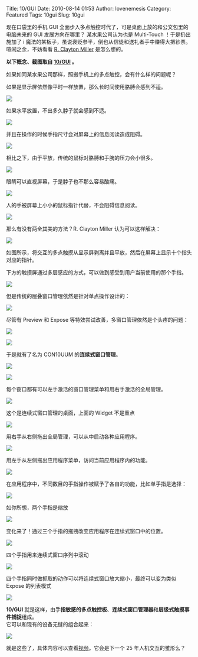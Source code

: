 Title: 10/GUI
Date: 2010-08-14 01:53
Author: lovenemesis
Category: Featured
Tags: 10gui
Slug: 10gui

现在口袋里的手机 GUI
全面步入多点触控时代了，可是桌面上放的和公文包里的电脑未来的 GUI
发展方向在哪里？ 某水果公司认为也是 Multi-Touch ！于是扔出施加了 i
魔法的某板子，虽说褒贬参半，倒也从信徒和送礼者手中赚得大把钞票。喧闹之余，不妨看看
[R. Clayton Miller](http://twitter.com/claymill) 是怎么想的。

**以下概念、截图取自 [10/GUI](http://10gui.com/) 。**

如果如同某水果公司那样，照搬手机上的多点触控，会有什么样的问题呢？

如果是显示屏依然像平时一样放置，那么长时间使用胳膊会感到不适。

[![](http://linuxtoy.org/img/2010/08/shot0001.png)](http://linuxtoy.org/img/2010/08/shot0001.png)

如果水平放置，不出多久脖子就会感到不适。

[![](http://linuxtoy.org/img/2010/08/shot0002.png)](http://linuxtoy.org/img/2010/08/shot0002.png)

并且在操作的时候手指尺寸会对屏幕上的信息阅读造成阻碍。

[![](http://linuxtoy.org/img/2010/08/shot0003.png)](http://linuxtoy.org/img/2010/08/shot0003.png)

相比之下，由于平放，传统的鼠标对胳膊和手腕的压力会小很多。

[![](http://linuxtoy.org/img/2010/08/shot0004.png)](http://linuxtoy.org/img/2010/08/shot0004.png)

眼睛可以直视屏幕，于是脖子也不那么容易酸痛。

[![](http://linuxtoy.org/img/2010/08/shot0005.png)](http://linuxtoy.org/img/2010/08/shot0005.png)

人的手被屏幕上小小的鼠标指针代替，不会阻碍信息阅读。

[![](http://linuxtoy.org/img/2010/08/shot0006.png)](http://linuxtoy.org/img/2010/08/shot0006.png)

那么有没有两全其美的方法？R. Clayton Miller 认为可以这样解决：

[![](http://linuxtoy.org/img/2010/08/shot0007.png)](http://linuxtoy.org/img/2010/08/shot0007.png)

如图所示，将交互的多点触摸从显示屏剥离并且平放，然后在屏幕上显示十个指头对应的指针。

下方的触摸屏通过多层感应的方式，可以做到感受到用户当前使用的那个手指。

[![](http://linuxtoy.org/img/2010/08/shot0008.png)](http://linuxtoy.org/img/2010/08/shot0008.png)

但是传统的层叠窗口管理依然是针对单点操作设计的：

[![](http://linuxtoy.org/img/2010/08/shot0009.png)](http://linuxtoy.org/img/2010/08/shot0009.png)

尽管有 Preview 和 Expose 等特效尝试改善，多窗口管理依然是个头疼的问题：

[![](http://linuxtoy.org/img/2010/08/shot0010.png)](http://linuxtoy.org/img/2010/08/shot0010.png)

[![](http://linuxtoy.org/img/2010/08/shot0011.png)](http://linuxtoy.org/img/2010/08/shot0011.png)

于是就有了名为 CON10UUM 的**连续式窗口管理**。

[![](http://linuxtoy.org/img/2010/08/shot0012.png)](http://linuxtoy.org/img/2010/08/shot0012.png)

[![](http://linuxtoy.org/img/2010/08/shot0013.png)](http://linuxtoy.org/img/2010/08/shot0013.png)

每个窗口都有可以左手激活的窗口管理菜单和用右手激活的全局管理。

[![](http://linuxtoy.org/img/2010/08/shot0015.png)](http://linuxtoy.org/img/2010/08/shot0015.png)

这个是连续式窗口管理的桌面，上面的 Widget 不是重点

[![](http://linuxtoy.org/img/2010/08/shot0016.png)](http://linuxtoy.org/img/2010/08/shot0016.png)

用右手从右侧拖出全局管理，可以从中启动各种应用程序。

[![](http://linuxtoy.org/img/2010/08/shot0017.png)](http://linuxtoy.org/img/2010/08/shot0017.png)

用左手从左侧拖出应用程序菜单，访问当前应用程序内的功能。

[![](http://linuxtoy.org/img/2010/08/shot0023.png)](http://linuxtoy.org/img/2010/08/shot0023.png)

在应用程序中，不同数目的手指操作被赋予了各自的功能，比如单手指是选择：

[![](http://linuxtoy.org/img/2010/08/shot0018.png)](http://linuxtoy.org/img/2010/08/shot0018.png)

如你所想，两个手指是缩放

[![](http://linuxtoy.org/img/2010/08/shot0019.png)](http://linuxtoy.org/img/2010/08/shot0019.png)

变化来了！通过三个手指的拖拽改变应用程序在连续式窗口中的位置。

[![](http://linuxtoy.org/img/2010/08/shot0020.png)](http://linuxtoy.org/img/2010/08/shot0020.png)

四个手指用来连续式窗口序列中滚动

[![](http://linuxtoy.org/img/2010/08/shot0022.png)](http://linuxtoy.org/img/2010/08/shot0022.png)

四个手指同时做抓取的动作可以将连续式窗口放大缩小，最终可以变为类似
Expose 的列表模式

[![](http://linuxtoy.org/img/2010/08/shot0024.png)](http://linuxtoy.org/img/2010/08/shot0024.png)

**10/GUI**
就是这样，由**手指敏感的多点触控板**、**连续式窗口管理器**和**层级式触摸事件捕捉**组成。  
它可以和现有的设备无缝的组合起来：

[![](http://linuxtoy.org/img/2010/08/shot0025.png)](http://linuxtoy.org/img/2010/08/shot0025.png)

就是这些了，具体内容可以查看[视频](http://10gui.com/video/)。它会是下一个
25 年人机交互的雏形么？
